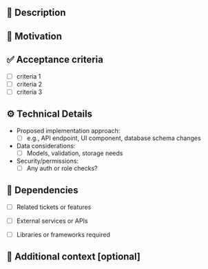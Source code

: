 ## 📝 Description
<!--Provide a breif description of the requested feature.-->

## 🎯 Motivation
<!--Describe the problem or opportunity it addresses and who benefits.-->

## ✅ Acceptance criteria
- [ ] criteria 1
- [ ] criteria 2
- [ ] criteria 3

## ⚙️ Technical Details
- Proposed implementation approach:
    - [ ] e.g., API endpoint, UI component, database schema changes
- Data considerations:
    - [ ] Models, validation, storage needs
- Security/permissions:
   - [ ] Any auth or role checks?

## 🔗 Dependencies

- [ ] Related tickets or features

- [ ] External services or APIs

- [ ] Libraries or frameworks required

## 📂 Additional context [optional]
<!--Attach mockups, links, examples, or other context that helps with evaluation.-->